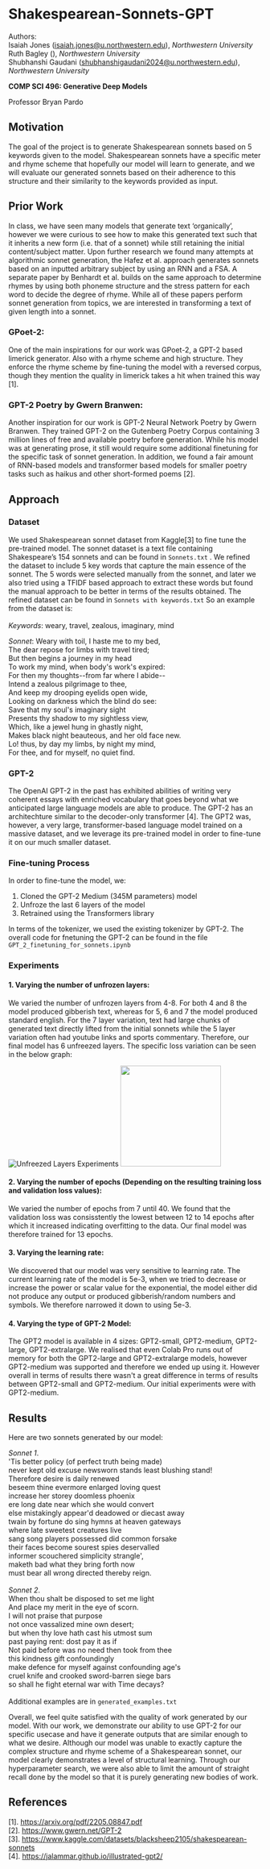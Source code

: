 # Shakespearean-Sonnets-GPT
Authors: <br>
Isaiah Jones (isaiah.jones@u.northwestern.edu), *Northwestern University* <br>
Ruth Bagley (), *Northwestern University* <br>
Shubhanshi Gaudani (shubhanshigaudani2024@u.northwestern.edu), *Northwestern University* <br>


**COMP SCI 496: Generative Deep Models**

Professor Bryan Pardo

## Motivation 
The goal of the project is to generate Shakespearean sonnets based on 5 keywords given to the model. Shakespearean sonnets have a specific meter and rhyme scheme that hopefully our model will learn to generate, and we will evaluate our generated sonnets based on their adherence to this structure and their similarity to the keywords provided as input.

## Prior Work 
In class, we have seen many models that generate text ‘organically’, however we were curious to see how to make this generated text such that it inherits a new form (i.e. that of a sonnet) while still retaining the initial content/subject matter. Upon further research we found many attempts at algorithmic sonnet generation, the Hafez et al. approach generates sonnets based on an inputted arbitrary subject by using an RNN and a FSA. A separate paper by Benhardt et al. builds on the same approach to determine rhymes by using both phoneme structure and the stress pattern for each word to decide the degree of rhyme. While all of these papers perform sonnet generation from topics, we are interested in transforming a text of given length into a sonnet. 

### GPoet-2:
One of the main inspirations for our work was GPoet-2, a GPT-2 based limerick generator. Also with a rhyme scheme and high structure. They enforce the rhyme scheme by fine-tuning the model with a reversed corpus, though they mention the quality in limerick takes a hit when trained this way [1].

### GPT-2 Poetry by Gwern Branwen:
Another inspiration for our work is GPT-2 Neural Network Poetry by Gwern Branwen. They trained GPT-2 on the Gutenberg Poetry Corpus containing 3 million lines of free and available poetry before generation. While his model was at generating prose, it still would require some additional finetuning for the specific task of sonnet generation. In addition, we found a fair amount of RNN-based models and transformer based models for smaller poetry tasks such as haikus and other short-formed poems [2].  

## Approach 
### Dataset 
We used Shakespearean sonnet dataset from Kaggle[3] to fine tune the pre-trained model. The sonnet dataset is a text file containing Shakespeare’s 154 sonnets and can be found in `Sonnets.txt` . We refined the dataset to include 5 key words that capture the main essence of the sonnet. The 5 words were selected manually from the sonnet, and later we also tried using a TFIDF based approach to extract these words but found the manual approach to be better in terms of the results obtained. The refined dataset can be found in `Sonnets with keywords.txt`
So an example from the dataset is:  <br>
 <br>
*Keywords*: 
weary, travel, zealous, imaginary, mind

*Sonnet*:
Weary with toil, I haste me to my bed, <br>
The dear repose for limbs with travel tired;  <br>
But then begins a journey in my head <br>
To work my mind, when body's work's expired: <br>
For then my thoughts--from far where I abide-- <br>
Intend a zealous pilgrimage to thee, <br>
And keep my drooping eyelids open wide, <br>
Looking on darkness which the blind do see: <br>
Save that my soul's imaginary sight <br>
Presents thy shadow to my sightless view, <br>
Which, like a jewel hung in ghastly night, <br>
Makes black night beauteous, and her old face new. <br>
Lo! thus, by day my limbs, by night my mind, <br>
For thee, and for myself, no quiet find. <br>

### GPT-2
The OpenAI GPT-2 in the past has exhibited abilities of writing very coherent essays with enriched vocabulary that goes beyond what we anticipated large language models are able to produce. The GPT-2 has an architechture similar to the decoder-only transformer [4]. The GPT2 was, however, a very large, transformer-based language model trained on a massive dataset, and we leverage its pre-trained model in order to fine-tune it on our much smaller dataset. 

### Fine-tuning Process 
In order to fine-tune the model, we: 
1. Cloned the GPT-2 Medium (345M parameters) model 
2. Unfroze the last 6 layers of the model 
3. Retrained using the Transformers library 

In terms of the tokenizer, we used the existing tokenizer by GPT-2. The overall code for fnetuning the GPT-2 can be found in the file `GPT_2_finetuning_for_sonnets.ipynb` 

### Experiments 
#### 1. Varying the number of unfrozen layers:
We varied the number of unfrozen layers from 4-8. For both 4 and 8 the model produced gibberish text, whereas for 5, 6 and 7 the model produced standard english. For the 7 layer variation, text had large chunks of generated text directly lifted from the initial sonnets while the 5 layer variation often had youtube links and sports commentary. Therefore, our final model has 6 unfreezed layers. The specific loss variation can be seen in the below graph:

![Unfreezed Layers Experiments](/unfeezed-layers-experiment.png)
<img src="/unfeezed-layers-experiment.png.png" width="200">

#### 2. Varying the number of epochs (Depending on the resulting training loss and validation loss values):
We varied the number of epochs from 7 until 40. We found that the validation loss was consisstently the lowest between 12 to 14 epochs after which it increased indicating overfitting to the data. Our final model was therefore trained for 13 epochs. 

#### 3. Varying the learning rate: 
We discovered that our model was very sensitive to learning rate. The current learning rate of the model is 5e-3, when we tried to decrease or increase the power or scalar value for the exponential, the model either did not produce any output or produced gibberish/random numbers and symbols. We therefore narrowed it down to using 5e-3. 

#### 4. Varying the type of GPT-2 Model:
The GPT2 model is available in 4 sizes: GPT2-small, GPT2-medium, GPT2-large, GPT2-extralarge. We realised that even Colab Pro runs out of memory for both the GPT2-large and GPT2-extralarge models, however GPT2-medium was supported and therefore we ended up using it. However overall in terms of results there wasn't a great difference in terms of results between GPT2-small and GPT2-medium. Our initial experiments were with GPT2-medium. 

## Results 
Here are two sonnets generated by our model:

*Sonnet 1*.<br>
'Tis better policy (of perfect truth being made) <br>
never kept old excuse newsworn stands least blushing stand! <br>
Therefore desire is daily renewed <br>
beseem thine evermore enlarged loving quest <br>
increase her storey doomless phoenix <br>
ere long date near which she would convert <br>
else mistakingly appear'd deadowed or diecast away <br>
twain by fortune do sing hymns at heaven gateways <br>
where late sweetest creatures live <br>
sang song players possessed did common forsake <br>
their faces become sourest spies deservalled<br>
informer scouchered simplicity strangle', <br>
maketh bad what they bring forth now <br>
must bear all wrong directed thereby reign.<br>
<br>
*Sonnet 2*.<br>
When thou shalt be disposed to set me light <br>
And place my merit in the eye of scorn. <br>
I will not praise that purpose <br>
not once vassalized mine own desert; <br>
but when thy love hath cast his utmost sum <br>
past paying rent: dost pay it as if <br>
Not paid before was no need then took from thee <br>
this kindness gift confoundingly <br>
make defence for myself against confounding age's <br>
cruel knife and crooked sword-barren siege bars <br>
so shall he fight eternal war with Time decays?<br>
<br>
Additional examples are in `generated_examples.txt`

Overall, we feel quite satisfied with the quality of work generated by our model. With our work, we demonstrate our ability to use GPT-2 for our specific usecase and have it generate outputs that are similar enough to what we desire. Although our model was unable to exactly capture the complex structure and rhyme scheme of a Shakespearean sonnet, our model clearly demonstrates a level of structural learning. Through our hyperparameter search, we were also able to limit the amount of straight recall done by the model so that it is purely generating new bodies of work.

## References 
[1]. https://arxiv.org/pdf/2205.08847.pdf <br>
[2]. https://www.gwern.net/GPT-2 <br>
[3]. https://www.kaggle.com/datasets/blacksheep2105/shakespearean-sonnets <br>
[4]. https://jalammar.github.io/illustrated-gpt2/ <br>
